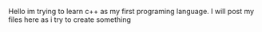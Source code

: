 Hello im trying to learn c++ as my first programing language.
I will post my files here as i try to create something
